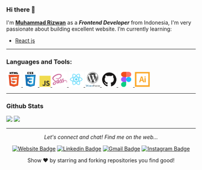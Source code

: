 ### Hi there 👋

I'm **[Muhammad Rizwan](https://muhammadrizwan.my.id/)** as a **_Frontend_ _Developer_** from Indonesia, I'm very passionate about building excellent website.
I’m currently learning:
- [React js](https://reactjs.org/)

---

<h3 align="left">Languages and Tools:</h3>
<p align="left">
  <a href="https://www.w3.org/html/" target="_blank">
    <img src="https://raw.githubusercontent.com/devicons/devicon/master/icons/html5/html5-original-wordmark.svg" alt="html5" width="40" height="40"/>
  </a>
  <a href="https://www.w3schools.com/css/" target="_blank">
    <img src="https://raw.githubusercontent.com/devicons/devicon/master/icons/css3/css3-original-wordmark.svg" alt="css3" width="40" height="40"/>
  </a>
  <a href="https://developer.mozilla.org/en-US/docs/Web/JavaScript" target="_blank">
    <img src="https://raw.githubusercontent.com/devicons/devicon/master/icons/javascript/javascript-original.svg" alt="javascript" width="30" height="30"/>
  </a>
  <a href="https://sass-lang.com" target="_blank">
    <img src="https://raw.githubusercontent.com/devicons/devicon/master/icons/sass/sass-original.svg" alt="sass" width="40" height="40"/>
  </a> 
  <a href="https://reactjs.org/" target="_blank">
    <img src="https://raw.githubusercontent.com/github/explore/80688e429a7d4ef2fca1e82350fe8e3517d3494d/topics/react/react.png" alt="reactjs" width="40" height="40"/>
  </a>
  <a href="https://wordpress.com/" target="_blank">
    <img src="https://raw.githubusercontent.com/devicons/devicon/master/icons/wordpress/wordpress-original.svg" alt="Wordpress" width="40" height="40"/>
  </a>
  <a href="https://github.com/" target="_blank">
    <img src="https://raw.githubusercontent.com/devicons/devicon/master/icons/github/github-original.svg" alt="github" width="40" height="40"/> 
  </a>
  <a href="https://www.figma.com/" target="_blank">
    <img src="https://raw.githubusercontent.com/devicons/devicon/master/icons/figma/figma-original.svg" alt="figma" width="40" height="40"/> 
  </a>
  <a href="https://www.adobe.com/sea/products/illustrator.html/" target="_blank">
    <img src="https://raw.githubusercontent.com/devicons/devicon/master/icons/illustrator/illustrator-line.svg" alt="illustrator" width="40" height="40"/> 
  </a>
</p>

---

### Github Stats
<p>
  <img src="https://github-readme-stats.vercel.app/api?username=kariz-dev&count_private=true&show_icons=true&theme=tokyonight&line_height=33">
  <img src="https://github-readme-stats.vercel.app/api/top-langs/?username=kariz-dev&count_private=true&hide=html,scss,,ejs&theme=tokyonight&line_height=10">
</p>

---

<p align="center">
  <i>Let's connect and chat! Find me on the web...</i>
  <div align="center">
    
   [![Website Badge](https://img.shields.io/badge/-Website-47CCCC?style=flat&logo=Google-Chrome&logoColor=white)](https://muhammadrizwan.my.id/) 
   [![Linkedin Badge](https://img.shields.io/badge/-Linkedin-blue?style=flat-square&logo=Linkedin&logoColor=white)](https://www.linkedin.com/in/muhammadrizwan-my-id/) 
   [![Gmail Badge](https://img.shields.io/badge/-Email-c14438?style=flat-square&logo=Gmail&logoColor=white)](mailto:hello@muhammadrizwan.my.id)
   [![Instagram Badge](https://img.shields.io/badge/-Instagram-purple?style=flat&logo=instagram&logoColor=white)](https://www.instagram.com/kariz_dev/) 
  
  </div>
  
 
  
  <p align="center">
    Show ❤️ by starring and forking repositories you find good!
  </p>
</p>
